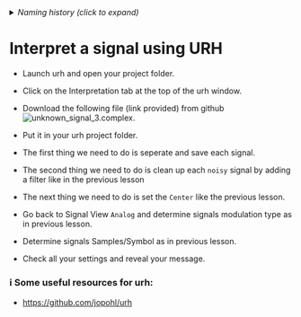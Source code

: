 <details><summary><i>Naming history (click to expand)</i></summary>
<pre>
2023 May 22: 060_Interpret_multiple_noisy_signals.md
</pre>
</details>

# Interpret a signal using URH

- Launch urh and open your project folder.

- Click on the Interpretation tab at the top of the urh window.

- Download the following file (link provided) from github ![unknown_signal_3.complex]().

- Put it in your urh project folder.

- The first thing we need to do is seperate and save each signal.

- The second thing we need to do is clean up each `noisy` signal by adding a filter like in the previous lesson

- The next thing we need to do is set the `Center` like the previous lesson.

- Go back to Signal View `Analog` and determine signals modulation type as in previous lesson.

- Determine signals Samples/Symbol as in previous lesson.

- Check all your settings and reveal your message.


### ℹ️ Some useful resources for urh:

- https://github.com/jopohl/urh
